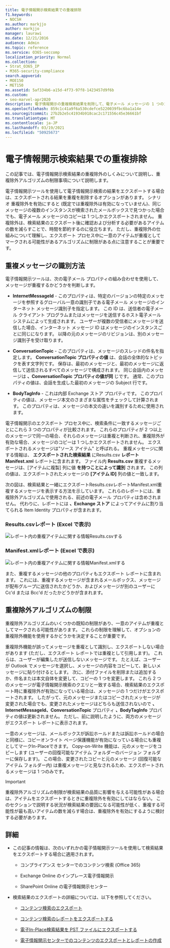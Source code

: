 ```yaml
---
title: 電子情報開示検索結果での重複排除
f1.keywords:
- NOCSH
ms.author: markjjo
author: markjjo
manager: laurawi
ms.date: 12/21/2016
audience: Admin
ms.topic: reference
ms.service: O365-seccomp
localization_priority: Normal
ms.collection:
- Strat_O365_IP
- M365-security-compliance
search.appverid:
- MOE150
- MET150
ms.assetid: 5af334b6-a15d-4f73-97f8-1423457d9f6b
ms.custom:
- seo-marvel-apr2020
description: 電子情報開示の重複検索結果を削除して、電子メール メッセージの 1 つのコピーのみをエクスポートする方法について説明します。
ms.openlocfilehash: 859c1c41a9f6a530cdefce5220039fbc6ba1a14e
ms.sourcegitcommit: 27b2b2e5c41934b918cac2c171556c45e36661bf
ms.translationtype: MT
ms.contentlocale: ja-JP
ms.lasthandoff: 03/19/2021
ms.locfileid: "50925673"
---
```

# <a name="de-duplication-in-ediscovery-search-results"></a>電子情報開示検索結果での重複排除

この記事では、電子情報開示検索結果の重複除外のしくみについて説明し、重複除外アルゴリズムの制限事項について説明します。
  
電子情報開示ツールを使用して電子情報開示検索の結果をエクスポートする場合は、エクスポートされる結果を重複を削除するオプションがあります。 シナリオ 重複除外を有効にすると (既定では重複除外は有効になっていません)、同じメッセージの複数のインスタンスが検索されたメールボックスで見つかった場合でも、電子メール メッセージのコピーは 1 つしかエクスポートされません。 重複除外は、検索結果のエクスポート後に確認および分析する必要があるアイテムの数を減らすことで、時間を節約するのに役立ちます。 ただし、重複除外の仕組みについて理解し、エクスポート プロセス中に一意のアイテムが重複としてマークされる可能性があるアルゴリズムに制限がある点に注意することが重要です。
  
## <a name="how-duplicate-messages-are-identified"></a>重複メッセージの識別方法

電子情報開示ツールは、次の電子メール プロパティの組み合わせを使用して、メッセージが重複するかどうかを判断します。
  
- **InternetMessageId** - このプロパティは、特定のバージョンの特定のメッセージを参照するグローバル一意の識別子である電子メール メッセージのインターネット メッセージ識別子を指定します。 この ID は、送信者の電子メール クライアント プログラムまたはメッセージを送信するホスト電子メール システムによって生成されます。 ユーザーが複数の受信者にメッセージを送信した場合、インターネット メッセージ ID はメッセージのインスタンスごとに同じになります。 以降の元のメッセージのリビジョンは、別のメッセージ識別子を受け取ります。 

- **ConversationTopic** - このプロパティは、メッセージのスレッドの件名を指定します。 **ConversationTopic プロパティの値** は、会話の全体的なトピックを表す文字列です。 保存は、最初のメッセージと、最初のメッセージに返信して送信されるすべてのメッセージで構成されます。 同じ会話内のメッセージは **、ConversationTopic プロパティの値が同** じです。 通常、このプロパティの値は、会話を生成した最初のメッセージの Subject 行です。 

- **BodyTagInfo** - これは内部 Exchange ストア プロパティです。 このプロパティの値は、メッセージ本文のさまざまな属性をチェックして計算されます。 このプロパティは、メッセージの本文の違いを識別するために使用されます。 

電子情報開示のエクスポート プロセス中に、検索条件に一致するメッセージごとにこれら 3 つのプロパティが比較されます。 これらのプロパティが 2 つ以上のメッセージで同一の場合、それらのメッセージは重複と判断され、重複除外が有効な場合、メッセージのコピーは 1 つしかエクスポートされません。 エクスポートされるメッセージは"ソース アイテム" と呼ばれる。 重複メッセージに関する情報は、 **エクスポートされた検索結果** にResults.csv **レポートManifest.xml** レポートに含まれます。 ファイル内 **Results.csv** 重複するメッセージは、[アイテムに複製] 列に値 **を持つことによって識別** されます。 この列の値は、エクスポートされたメッセージの **[アイテム ID]** 列の値と一致します。 
  
次の図は、検索結果と一緒にエクスポートResults.csvレポートManifest.xml重複するメッセージを表示する方法を示しています。 これらのレポートには、重複除外アルゴリズムで使用される、前述の電子メール プロパティは含めされません。 代わりに、レポートには **、Exchange ストア** によってアイテムに割り当てられる Item Identity プロパティが含まれます。 
  
 ### <a name="resultscsv-report-viewed-in-excel"></a>Results.csvレポート (Excel で表示)
  
![レポート内の重複アイテムに関する情報Results.csvする](../media/e3d64004-3b91-4cba-b6f3-934b46cbdcdb.png)
  
 ### <a name="manifestxml-report-viewed-in-excel"></a>Manifest.xmlレポート (Excel で表示)
  
![レポート内の重複アイテムに関する情報Manifest.xmlする](../media/69aa4786-9883-46ff-bcae-b35e0daf4a6d.png)
  
また、重複するメッセージの他のプロパティもエクスポート レポートに含まれます。 これには、重複するメッセージが含まれるメールボックス、メッセージが配布グループに送信されたかどうか、およびメッセージが別のユーザーに Cc'd または Bcc'd だったかどうかが含まれます。
  
## <a name="limitations-of-the-de-duplication-algorithm"></a>重複除外アルゴリズムの制限

重複除外アルゴリズムのいくつかの既知の制限があり、一意のアイテムが重複としてマークされる可能性があります。 これらの制限を理解して、オプションの重複除外機能を使用するかどうかを決定することが重要です。
  
重複除外機能が誤ってメッセージを重複として識別し、エクスポートしない場合があります (ただし、エクスポート レポートでは重複として引用します)。 これらは、ユーザーが編集したが送信しないメッセージです。 たとえば、ユーザーが Outlook でメッセージを選択し、メッセージの内容をコピーして、新しいメッセージに貼り付けるとします。 次に、添付ファイルを削除または追加するか、件名または本文自体を変更して、コピーの 1 つを変更します。 これら 2 つのメッセージが電子情報開示検索のクエリと一致する場合、検索結果のエクスポート時に重複除外が有効になっている場合は、メッセージの 1 つだけがエクスポートされます。 したがって、元のメッセージまたはコピーされたメッセージが変更された場合でも、変更されたメッセージはどちらも送信されないので **、InternetMessageId、ConversationTopic** プロパティ **、BodyTagInfo** プロパティの値は更新されません。  ただし、前に説明したように、両方のメッセージがエクスポート レポートに表示されます。 
  
一意のメッセージは、メールボックスが訴訟ホールドまたは訴訟ホールドの場合と同様に、コピーオンライト ページ保護機能が有効になっている場合にも重複としてマークIn-Placeできます。 Copy-on-Write 機能は、元のメッセージをコピーします (ユーザーの回復可能なアイテム フォルダーのバージョン フォルダーに保存します)。 この場合、変更されたコピーと元のメッセージ (回復可能なアイテム フォルダー内) は重複メッセージと見なされるため、エクスポートされるメッセージは 1 つのみです。
  
> [!IMPORTANT]
> 重複除外アルゴリズムの制限が検索結果の品質に影響を与える可能性がある場合は、アイテムをエクスポートするときに重複除外を有効にしてはならない。 このセクションで説明する状況が検索結果の要因になる可能性が低く、重複する可能性が最も高いアイテムの数を減らす場合は、重複除外を有効にするように検討する必要があります。 
  
## <a name="more-information"></a>詳細

- この記事の情報は、次のいずれかの電子情報開示ツールを使用して検索結果をエクスポートする場合に適用されます。

  - コンプライアンス センターでのコンテンツ検索 (Office 365)

  - Exchange Online のインプレース電子情報開示

  - SharePoint Online の電子情報開示センター

- 検索結果のエクスポートの詳細については、以下を参照してください。

  - [コンテンツ検索のエクスポート](export-search-results.md)

  - [コンテンツ検索のレポートをエクスポートする](export-a-content-search-report.md)

  - [電子In-Place検索結果を PST ファイルにエクスポートする](/exchange/security-and-compliance/in-place-ediscovery/export-search-results)

  - [電子情報開示センターでのコンテンツのエクスポートとレポートの作成](/SharePoint/governance/export-content-and-create-reports-in-the-ediscovery-center)